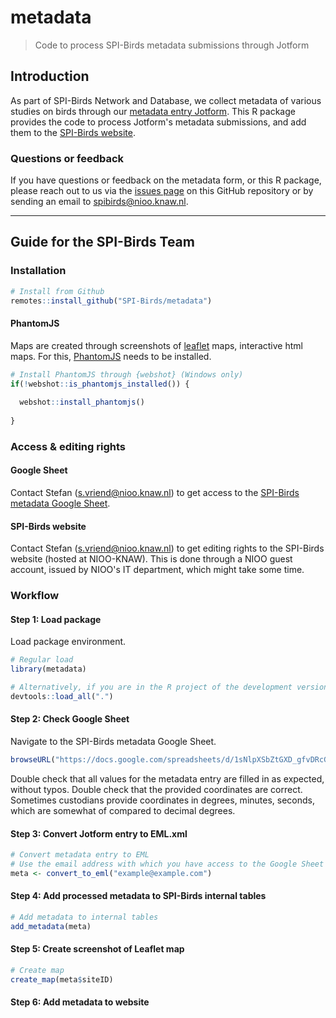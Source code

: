 # metadata

> Code to process SPI-Birds metadata submissions through Jotform

## Introduction

As part of SPI-Birds Network and Database, we collect metadata of various studies on birds through our [metadata entry Jotform](https://eu.jotform.com/form/230361997667066). This R package provides the code to process Jotform's metadata submissions, and add them to the [SPI-Birds website](https://spibirds.org).

### Questions or feedback

If you have questions or feedback on the metadata form, or this R package, please reach out to us via the [issues page](https://github.com/SPI-Birds/metadata/issues) on this GitHub repository or by sending an email to [spibirds@nioo.knaw.nl](mailto:spibirds@nioo.knaw.nl).

---

## Guide for the SPI-Birds Team

### Installation

```r
# Install from Github
remotes::install_github("SPI-Birds/metadata")
```

#### PhantomJS

Maps are created through screenshots of [leaflet](https://leafletjs.com/) maps, interactive html maps. For this, [PhantomJS](https://phantomjs.org/) needs to be installed.
```r
# Install PhantomJS through {webshot} (Windows only)
if(!webshot::is_phantomjs_installed()) {
  
  webshot::install_phantomjs()
  
}
```
### Access & editing rights

#### Google Sheet

Contact Stefan ([s.vriend@nioo.knaw.nl](mailto:s.vriend@nioo.knaw.nl)) to get access to the [SPI-Birds metadata Google Sheet]("https://docs.google.com/spreadsheets/d/1sNlpXSbZtGXD_gfvDRcGdUUmfepOVKOOfL6s4znBB20/").

#### SPI-Birds website

Contact Stefan ([s.vriend@nioo.knaw.nl](mailto:s.vriend@nioo.knaw.nl)) to get editing rights to the SPI-Birds website (hosted at NIOO-KNAW). This is done through a NIOO guest account, issued by NIOO's IT department, which might take some time.

### Workflow

#### Step 1: Load package

Load package environment.

```r
# Regular load
library(metadata)

# Alternatively, if you are in the R project of the development version
devtools::load_all(".")
```


#### Step 2: Check Google Sheet

Navigate to the SPI-Birds metadata Google Sheet.

```r
browseURL("https://docs.google.com/spreadsheets/d/1sNlpXSbZtGXD_gfvDRcGdUUmfepOVKOOfL6s4znBB20/")

```
Double check that all values for the metadata entry are filled in as expected, without typos.
Double check that the provided coordinates are correct. Sometimes custodians provide coordinates in degrees, minutes, seconds, which are somewhat of compared to decimal degrees.


#### Step 3: Convert Jotform entry to EML.xml

```r
# Convert metadata entry to EML
# Use the email address with which you have access to the Google Sheet
meta <- convert_to_eml("example@example.com")
```

#### Step 4: Add processed metadata to SPI-Birds internal tables

```r
# Add metadata to internal tables
add_metadata(meta)
```
#### Step 5: Create screenshot of Leaflet map

```r
# Create map
create_map(meta$siteID)
```

#### Step 6: Add metadata to website

